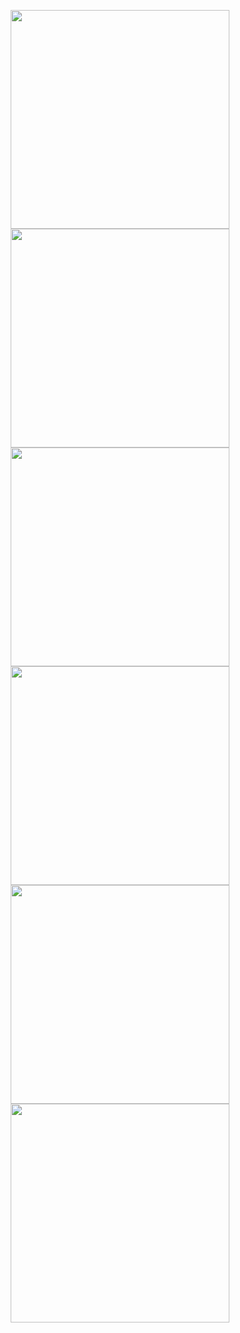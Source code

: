 <p align="center">
  <img src="https://drive.google.com/file/d/0B_t-twD0WICJcDVxNUh6emx6NDg/view?usp=sharing" width="350"/>
  <img src="https://drive.google.com/file/d/0B_t-twD0WICJekVPRlZtVHdyNkU/view?usp=sharing" width="350"/>
  <img src="https://drive.google.com/file/d/0B_t-twD0WICJaFQxZmFjMWxYcTQ/view?usp=sharing" width="350"/>
  <img src="https://drive.google.com/file/d/0B_t-twD0WICJODU1X3l1LVRSYkE/view?usp=sharing" width="350"/>
  <img src="https://drive.google.com/file/d/0B_t-twD0WICJN3ZKUFZldE1iS1E/view?usp=sharing" width="350"/>
  <img src="https://drive.google.com/file/d/0B_t-twD0WICJbVdxbWN1Mno2TWc/view?usp=sharing" width="350"/>
</p>
 

